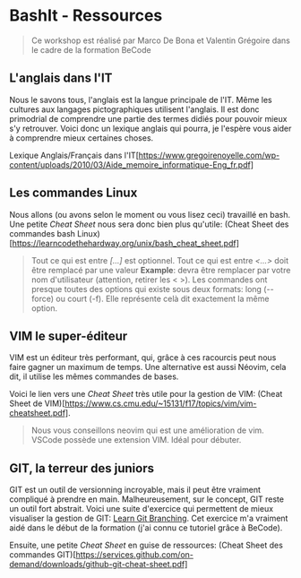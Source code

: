 # BashIt - Ressources

> Ce workshop est réalisé par Marco De Bona et Valentin Grégoire dans le cadre de la formation BeCode

## L'anglais dans l'IT

Nous le savons tous, l'anglais est la langue principale de l'IT.
Même les cultures aux langages pictographiques utilisent l'anglais.
Il est donc primodrial de comprendre une partie des termes didiés pour pouvoir mieux s'y retrouver. Voici donc un lexique anglais qui pourra, je l'espère vous aider à comprendre mieux certaines choses.

Lexique Anglais/Français dans l'IT[https://www.gregoirenoyelle.com/wp-content/uploads/2010/03/Aide_memoire_informatique-Eng_fr.pdf]

## Les commandes Linux

Nous allons (ou avons selon le moment ou vous lisez ceci) travaillé en bash. Une petite _Cheat Sheet_ nous sera donc bien plus qu'utile:
(Cheat Sheet des commandes bash Linux)[https://learncodethehardway.org/unix/bash_cheat_sheet.pdf]

> Tout ce qui est entre _[...]_ est optionnel.
> Tout ce qui est entre _<...>_ doit être remplacé par une valeur **Example**: <username> devra être remplacer par votre nom d'utilisateur (attention, retirer les < >).
> Les commandes ont presque toutes des options qui existe sous deux formats: long (--force) ou court (-f). Elle représente celà dit exactement la même option.

## VIM le super-éditeur

VIM est un éditeur très performant, qui, grâce à ces racourcis peut nous faire gagner un maximum de temps.
Une alternative est aussi Néovim, cela dit, il utilise les mêmes commandes de bases.

Voici le lien vers une _Cheat Sheet_ très utile pour la gestion de VIM:
(Cheat Sheet de VIM)[https://www.cs.cmu.edu/~15131/f17/topics/vim/vim-cheatsheet.pdf].

> Nous vous conseillons neovim qui est une amélioration de vim.
> VSCode possède une extension VIM. Idéal pour débuter.

## GIT, la terreur des juniors

GIT est un outil de versionning incroyable, mais il peut être vraiment compliqué à prendre en main. Malheureusement, sur le concept, GIT reste un outil fort abstrait. Voici une suite d'exercice qui permettent de mieux visualiser la gestion de GIT:
[Learn Git Branching](https://learngitbranching.js.org/). Cet exercice m'a vraiment aidé dans le début de la formation (j'ai connu ce tutoriel grâce à BeCode).

Ensuite, une petite _Cheat Sheet_ en guise de ressources:
(Cheat Sheet des commandes GIT)[https://services.github.com/on-demand/downloads/github-git-cheat-sheet.pdf]
